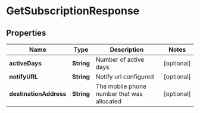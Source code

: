 
# GetSubscriptionResponse

## Properties
Name | Type | Description | Notes
------------ | ------------- | ------------- | -------------
**activeDays** | **String** | Number of active days |  [optional]
**notifyURL** | **String** | Notify url configured |  [optional]
**destinationAddress** | **String** | The mobile phone number that was allocated |  [optional]



